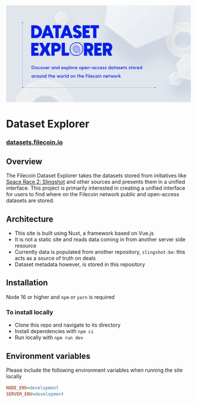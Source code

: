 ![Dataset Explorer graph image](static/open-graph.png)

# Dataset Explorer
### [datasets.filecoin.io](https://datasets.filecoin.io)

## Overview

The Filecoin Dataset Explorer takes the datasets stored from initiatives like [Space Race 2: Slingshot](https://slingshot.filecoin.io) and other sources and presents them in a unified interface. This project is primarily interested in creating a unified interface for users to find where on the Filecoin network public and open-access datasets are stored.

## Architecture

- This site is built using Nuxt, a framework based on Vue.js
- It is not a static site and reads data coming in from another server side resource
- Currently data is populated from another repository, `slingshot-be`: this acts as a source of truth on deals
- Dataset metadata however, is stored in this repository

## Installation
Node 16 or higher and `npm` or `yarn` is required

### To install locally

- Clone this repo and navigate to its directory
- Install dependencies with `npm ci`
- Run locally with `npm run dev`

## Environment variables

Please include the following environment variables when running the site locally

```ini
NODE_ENV=development
SERVER_ENV=development
```
